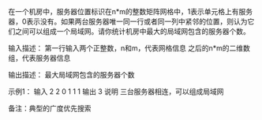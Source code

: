 在一个机房中，服务器位置标识在n*m的整数矩阵网格中，1表示单元格上有服务器，0表示没有。如果两台服务器唯一同一行或者同一列中紧邻的位置，则认为它们之间可以组成一个局域网。请你统计机房中最大的局域网包含的服务器个数。

输入描述：
第一行输入两个正整数，n和m，代表网格信息
之后的n*m的二维数组，代表服务器信息

输出描述：
最大局域网包含的服务器个数

示例1：
输入
2 2 
0 1
1 1
输出
3
说明
三台服务器相连，可以组成局域网

备注：典型的广度优先搜索
